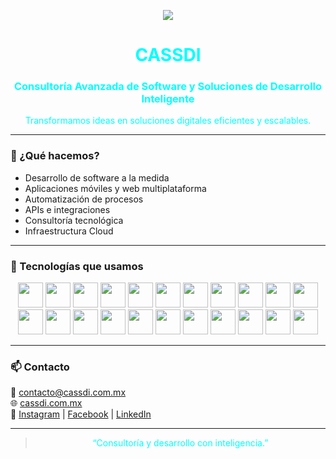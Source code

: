 <!-- Encabezado con animación -->
<p align="center">
  <img src="https://readme-typing-svg.herokuapp.com?color=00FFFF&center=true&lines=CASSDI+-+Consultoría+Avanzada;Soluciones+de+Desarrollo+Inteligente;Desarrollo+Web+y+Móvil;Infraestructura+Cloud+y+más..." />
</p>

<h1 align="center" style="color:#00FFFF">CASSDI</h1>
<h3 align="center" style="color:#00FFFF">Consultoría Avanzada de Software y Soluciones de Desarrollo Inteligente</h3>

<p align="center" style="color:#00FFFF">
  Transformamos ideas en soluciones digitales eficientes y escalables.
</p>

---

### 🚀 ¿Qué hacemos?

- Desarrollo de software a la medida  
- Aplicaciones móviles y web multiplataforma  
- Automatización de procesos  
- APIs e integraciones  
- Consultoría tecnológica  
- Infraestructura Cloud  

---

### 🧠 Tecnologías que usamos

<div align="center">

<!-- Línea 1 -->
<img src="https://cdn.jsdelivr.net/gh/devicons/devicon/icons/html5/html5-original.svg" height="40" />
<img src="https://cdn.jsdelivr.net/gh/devicons/devicon/icons/css3/css3-original.svg" height="40" />
<img src="https://cdn.jsdelivr.net/gh/devicons/devicon/icons/javascript/javascript-original.svg" height="40" />
<img src="https://cdn.jsdelivr.net/gh/devicons/devicon/icons/typescript/typescript-original.svg" height="40" />
<img src="https://cdn.jsdelivr.net/gh/devicons/devicon/icons/python/python-original.svg" height="40" />
<img src="https://cdn.jsdelivr.net/gh/devicons/devicon/icons/react/react-original.svg" height="40" />
<img src="https://cdn.jsdelivr.net/gh/devicons/devicon/icons/nodejs/nodejs-original.svg" height="40" />
<img src="https://cdn.jsdelivr.net/gh/devicons/devicon/icons/flutter/flutter-original.svg" height="40" />
<img src="https://cdn.jsdelivr.net/gh/devicons/devicon/icons/dart/dart-original.svg" height="40" />

<!-- Línea 2 -->
<img src="https://cdn.jsdelivr.net/gh/devicons/devicon/icons/java/java-original.svg" height="40" />
<img src="https://cdn.jsdelivr.net/gh/devicons/devicon/icons/spring/spring-original.svg" height="40" />
<img src="https://cdn.jsdelivr.net/gh/devicons/devicon/icons/angularjs/angularjs-original.svg" height="40" />
<img src="https://cdn.jsdelivr.net/gh/devicons/devicon/icons/vuejs/vuejs-original.svg" height="40" />
<img src="https://cdn.jsdelivr.net/gh/devicons/devicon/icons/kotlin/kotlin-original.svg" height="40" />
<img src="https://cdn.jsdelivr.net/gh/devicons/devicon/icons/php/php-original.svg" height="40" />
<img src="https://cdn.jsdelivr.net/gh/devicons/devicon/icons/laravel/laravel-original.svg" height="40" />
<img src="https://cdn.jsdelivr.net/gh/devicons/devicon/icons/django/django-plain.svg" height="40" />
<img src="https://cdn.jsdelivr.net/gh/devicons/devicon/icons/bootstrap/bootstrap-original.svg" height="40" />

<!-- Línea 3 -->
<img src="https://cdn.jsdelivr.net/gh/devicons/devicon/icons/git/git-original.svg" height="40" />
<img src="https://cdn.jsdelivr.net/gh/devicons/devicon/icons/github/github-original.svg" height="40" />
<img src="https://cdn.jsdelivr.net/gh/devicons/devicon/icons/linux/linux-original.svg" height="40" />
<img src="https://www.vectorlogo.zone/logos/getpostman/getpostman-icon.svg" height="40" />

</div>

---

### 📫 Contacto

📧 contacto@cassdi.com.mx  
🌐 [cassdi.com.mx](https://cassdi.com.mx)  
📱 [Instagram](https://www.instagram.com/cassdi_solutions) | [Facebook](https://www.facebook.com/cassdi.solutions) | [LinkedIn](https://www.linkedin.com/company/cassdi)

---

> <p align="center" style="color:#00FFFF">“Consultoría y desarrollo con inteligencia.”</p>
